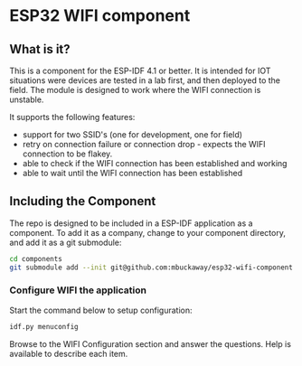 # ESP32 WIFI component

## What is it?

This is a component for the ESP-IDF 4.1 or better.  It is intended for IOT situations were devices are tested in a lab first, and then deployed to the field. The module is designed to work where the WIFI connection is unstable.

It supports the following features:

* support for two SSID's (one for development, one for field)
* retry on connection failure or connection drop - expects the WIFI connection to be flakey.
* able to check if the WIFI connection has been established and working
* able to wait until the WIFI connection has been established

## Including the Component

The repo is designed to be included in a ESP-IDF application as a component. To add it as a company, change to your component directory, and add it as a git submodule:

```bash
cd components
git submodule add --init git@github.com:mbuckaway/esp32-wifi-component.git wifi
```

### Configure WIFI the application

Start the command below to setup configuration:

```bash
idf.py menuconfig
```

Browse to the WIFI Configuration section and answer the questions. Help is available to describe each item.
